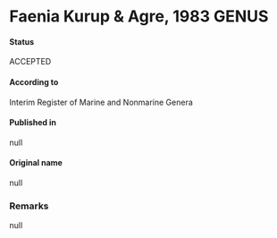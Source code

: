 # Faenia Kurup & Agre, 1983 GENUS

#### Status
ACCEPTED

#### According to
Interim Register of Marine and Nonmarine Genera

#### Published in
null

#### Original name
null

### Remarks
null